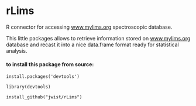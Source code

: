 rLims
=====

R connector for accessing www.mylims.org spectroscopic database.

This little packages allows to retrieve information stored on www.mylims.org database and recast it into a nice data.frame format ready for statistical analysis.

#### to install this package from source:

<code>install.packages('devtools')</code>

<code>library(devtools)</code>

<code>install_github("jwist/rLims")</code>
